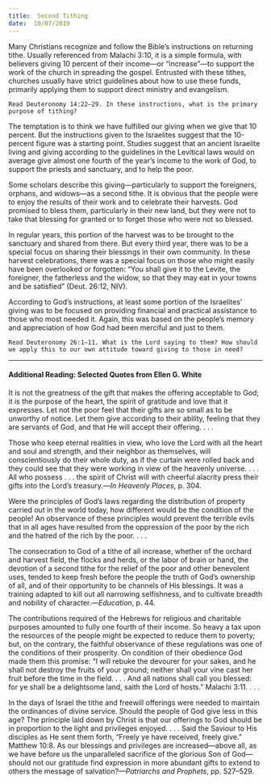 ```yaml
---
title:  Second Tithing
date:  10/07/2019
---
```


Many Christians recognize and follow the Bible’s instructions on returning tithe. Usually referenced from Malachi 3:10, it is a simple formula, with believers giving 10 percent of their income—or “increase”—to support the work of the church in spreading the gospel. Entrusted with these tithes, churches usually have strict guidelines about how to use these funds, primarily applying them to support direct ministry and evangelism.

`Read Deuteronomy 14:22–29. In these instructions, what is the primary purpose of tithing?`

The temptation is to think we have fulfilled our giving when we give that 10 percent. But the instructions given to the Israelites suggest that the 10-percent figure was a starting point. Studies suggest that an ancient Israelite living and giving according to the guidelines in the Levitical laws would on average give almost one fourth of the year’s income to the work of God, to support the priests and sanctuary, and to help the poor.

Some scholars describe this giving—particularly to support the foreigners, orphans, and widows—as a second tithe. It is obvious that the people were to enjoy the results of their work and to celebrate their harvests. God promised to bless them, particularly in their new land, but they were not to take that blessing for granted or to forget those who were not so blessed.

In regular years, this portion of the harvest was to be brought to the sanctuary and shared from there. But every third year, there was to be a special focus on sharing their blessings in their own community. In these harvest celebrations, there was a special focus on those who might easily have been overlooked or forgotten: “You shall give it to the Levite, the foreigner, the fatherless and the widow, so that they may eat in your towns and be satisfied” (Deut. 26:12, NIV).

According to God’s instructions, at least some portion of the Israelites’ giving was to be focused on providing financial and practical assistance to those who most needed it. Again, this was based on the people’s memory and appreciation of how God had been merciful and just to them.

`Read Deuteronomy 26:1–11. What is the Lord saying to them? How should we apply this to our own attitude toward giving to those in need?`

---

#### Additional Reading: Selected Quotes from Ellen G. White

It is not the greatness of the gift that makes the offering acceptable to God; it is the purpose of the heart, the spirit of gratitude and love that it expresses. Let not the poor feel that their gifts are so small as to be unworthy of notice. Let them give according to their ability, feeling that they are servants of God, and that He will accept their offering. . . .

Those who keep eternal realities in view, who love the Lord with all the heart and soul and strength, and their neighbor as themselves, will conscientiously do their whole duty, as if the curtain were rolled back and they could see that they were working in view of the heavenly universe. . . . All who possess . . . the spirit of Christ will with cheerful alacrity press their gifts into the Lord’s treasury.—_In Heavenly Places_, p. 304. 

Were the principles of God’s laws regarding the distribution of property carried out in the world today, how different would be the condition of the people! An observance of these principles would prevent the terrible evils that in all ages have resulted from the oppression of the poor by the rich and the hatred of the rich by the poor. . . .

The consecration to God of a tithe of all increase, whether of the orchard and harvest field, the flocks and herds, or the labor of brain or hand, the devotion of a second tithe for the relief of the poor and other benevolent uses, tended to keep fresh before the people the truth of God’s ownership of all, and of their opportunity to be channels of His blessings. It was a training adapted to kill out all narrowing selfishness, and to cultivate breadth and nobility of character.—_Education_, p. 44.

The contributions required of the Hebrews for religious and charitable purposes amounted to fully one fourth of their income. So heavy a tax upon the resources of the people might be expected to reduce them to poverty; but, on the contrary, the faithful observance of these regulations was one of the conditions of their prosperity. On condition of their obedience God made them this promise: “I will rebuke the devourer for your sakes, and he shall not destroy the fruits of your ground; neither shall your vine cast her fruit before the time in the field. . . . And all nations shall call you blessed: for ye shall be a delightsome land, saith the Lord of hosts.” Malachi 3:11. . . .

In the days of Israel the tithe and freewill offerings were needed to maintain the ordinances of divine service. Should the people of God give less in this age? The principle laid down by Christ is that our offerings to God should be in proportion to the light and privileges enjoyed. . . . Said the Saviour to His disciples as He sent them forth, “Freely ye have received, freely give.” Matthew 10:8. As our blessings and privileges are increased—above all, as we have before us the unparalleled sacrifice of the glorious Son of God—should not our gratitude find expression in more abundant gifts to extend to others the message of salvation?—_Patriarchs and Prophets_, pp. 527–529.   